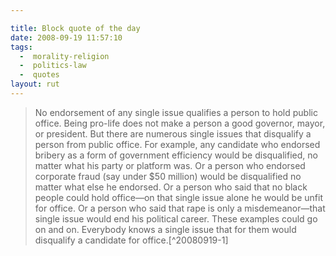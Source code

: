 ```yaml
---

title: Block quote of the day
date: 2008-09-19 11:57:10
tags:
  -  morality-religion
  -  politics-law
  -  quotes
layout: rut
---
```




<blockquote markdown="1">No endorsement of any single issue qualifies a person to hold public office. Being pro-life does not make a person a good governor, mayor, or president. But there are numerous single issues that disqualify a person from public office. For example, any candidate who endorsed bribery as a form of government efficiency would be disqualified, no matter what his party or platform was. Or a person who endorsed corporate fraud (say under $50 million) would be disqualified no matter what else he endorsed. Or a person who said that no black people could hold office—on that single issue alone he would be unfit for office. Or a person who said that rape is only a misdemeanor—that single issue would end his political career. These examples could go on and on. Everybody knows a single issue that for them would disqualify a candidate for office.[^20080919-1]</blockquote>

[^20080919-1]: Mr. John Piper.  "One-Issue Politics, One-Issue Marriage, and the Humane Society" [Desiring God](http://www.desiringgod.org/).  1995-01-01 <http://www.desiringgod.org/ResourceLibrary/Articles/ByDate/1995/1524_OneIssue_Politics_OneIssue_Marriage_and_the_Humane_Society />

